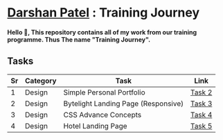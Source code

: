 # [Darshan Patel](https://www.linkedin.com/in/darshan-patel-2608/) : Training Journey

#### Hello :wave:,  This repository contains all of my work from our training programme. Thus The name "Training Journey".

## Tasks

Sr | Category | Task | Link
-- | -------- | ---- | ----
1  | Design   | Simple Personal Portfolio | [Task 2](Design-Task/Design_2_Simple_Personal_Portfolio/)
2 | Design | Bytelight Landing Page (Responsive) | [Task 3](Design-Task/Design_3_Bytelight_Landing_Page/)
3 | Design | CSS Advance Concepts | [Task 4](Design-Task/Design_4_CSS_Advance_Concepts/)
4 | Design | Hotel Landing Page | [Task 5](Design-Task/Design_5_Hotel_Landing_Page/)
